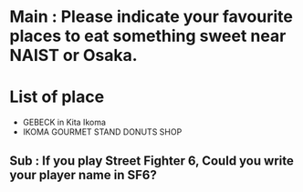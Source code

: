# Main : Please indicate your favourite places to eat something sweet near NAIST or Osaka.

# List of place
- GEBECK in Kita Ikoma
- IKOMA GOURMET STAND DONUTS SHOP

## Sub : If you play Street Fighter 6, Could you write your player name in SF6?
